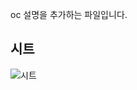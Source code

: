 oc 설명을 추가하는 파일입니다.

## 시트
![시트](https://cdn.discordapp.com/attachments/1411015478226190562/1411018122999107776/IMG_2867.png?ex=68bfa6c7&is=68be5547&hm=1ade77af08740b9b7763ac0e8ec4c8c6b6f31c7515c8db6ec23ad682ed5d168c&)